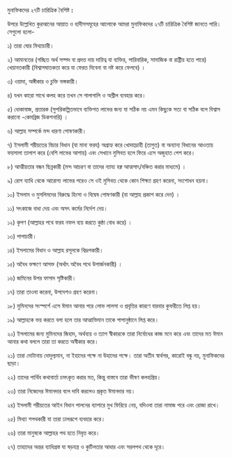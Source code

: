 
মুনাফিকদের ২৭টি চারিত্রিক বৈশিষ্ট **:**

উপরে উল্লেখিত কুরআনের আয়াত ও হাদীসসমূহের আলোকে আমরা মুনাফিকদের ২৭টি চারিত্রিক বৈশিষ্ট জানতে পারি। সেগুলো হলো-

১) তারা ঘোর মিথ্যাচারী।

২) আমানতের (গচ্ছিত অর্থ সম্পদ বা প্রদত্ত দায় দায়িত্ব যা ব্যক্তির, পারিবারিক, সামাজিক বা রাষ্ট্রীয় হতে পারে) খেয়ানতকারী (বিশ্বাসঘাতকতা করে যা ফেরত দিবেনা বা নষ্ট করে ফেলবে) ।

৩) ওয়াদা, অঙ্গীকার ও চুক্তি ভঙ্গকারী।

৪) যখন কারো সাথে কলহ করে তখন সে গালাগালি ও অশ্লীল ব্যবহার করে।

৫) ধোকাবাজ, প্রতারক (সুপরিকল্পিতভাবে ব্যক্তিগত লাভের জন্য যা সঠিক নয় এমন কিছুকে সত্য বা সঠিক বলে বিশ্বাস করানো -কেমব্রিজ ডিকশনারি) ।

৬) আল্লাহ সম্পর্কে মন্দ ধারণা পোষণকারী।

৭) ইসলামী শরীয়তের বিচার বিধান (যা মানা ফরয) অগ্রাহ্য করে খোদাদ্রোহী (তাগুত) বা অন্যান্য বিধানের আওতায় ফয়সালা তালাশ করে (বেশি লাভের আশায়) এবং সেখানে মুসিবত হলে ফিরে এসে অজুহাত পেশ করে।

৮) আত্মীয়তার বন্ধন ছিন্নকারী (মন্দ আচরণ বা তাদের ন্যায্য হক্ব আত্মসাৎ/বঞ্চিত করার মাধ্যমে) ।

৯) রোগ ব্যাধি থেকে আরোগ্য লাভের পরেও সে ওই মুসিবত থেকে কোন শিক্ষ্যা গ্রহণ করেনা, সংশোধন হয়না।

১০) ইসলাম ও মুসলিমদের বিরুদ্ধে হিংসা ও বিদ্বেষ পোষণকারী (যা আল্লাহ প্রকাশ করে দেন) ।

১১) সৎকাজে বাধা দেয় এবং অসৎ কর্মের নির্দেশ দেয়।

১২) কৃপণ (আল্লাহর পথে ফরয নফল ব্যয় করতে কুন্ঠা বোধ করে) ।

১৩) পাপাচারী।

১৪) ইসলামের বিধান ও আল্লাহ রসূলকে বিদ্রূপকারী।

১৫) অবৈধ ভক্ষণে আসক্ত (অর্থাৎ অবৈধ পথে উপার্জনকারী) ।

১৬) জমিনের উপর ফাসাদ সৃষ্টিকারী।

১৭) তারা তাওবা করেনা, উপদেশও গ্রহণ করেনা।

১৮) মুমিনদের সংস্পর্শে এসে ঈমান আনার পরে লোভ লালসা ও প্রবৃত্তির কারণে বারবার কুফরীতে লিপ্ত হয়।

১৯) আল্লাহকে ভয় করতে বলা হলে তার আত্মাভিমান তাকে পাপানুষ্ঠানে লিপ্ত করে।

২০) ইসলামের জন্য মুমিনদের জিহাদ, অর্থব্যয় ও ত্যাগ স্বীকারকে তারা নির্বোধের কাজ মনে করে এবং তাদের মত ঈমান আনার কথা বললে তারা তা করতে অস্বীকার করে।

২১) তারা দোটানায় দোদুল্যমান, না ইহাদের পক্ষে না উহাদের পক্ষে। তারা অতীব স্বার্থপর, কারোই বন্ধু নয়, মুনাফিকদের ছাড়া।

২২) তাদের পার্থিব কথাবার্তা চমৎকৃত করার মত, কিন্তু বাস্তবে তারা ভীষণ কলহপ্রিয়।

২৩) তারা নিজেদের ঈমানদার বলে দাবি করলেও প্রকৃত ঈমানদার নয়।

২৪) ইসলামী শরীয়তের আইন বিধান পালনের ব্যাপারে মুখ ফিরিয়ে নেয়, যদিওবা তারা নামাজ পরে এবং রোজা রাখে।

২৫) মিথ্যা শপথকারী যা তারা ঢালরূপে ব্যবহার করে।

২৬) তারা মানুষকে আল্লাহর পথ হতে নিবৃত্ত করে।

২৭) তাহাদের অন্তর ব্যাধিগ্রস্ত যা ষড়যন্ত্র ও কুটিলতার আধার এবং সরলপথ থেকে দূরে।
